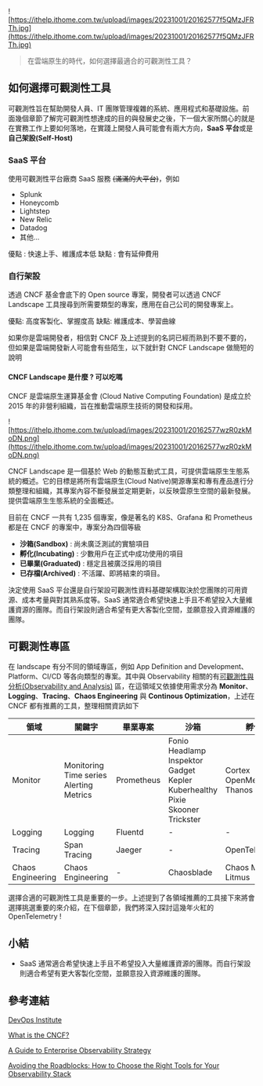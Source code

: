 ![https://ithelp.ithome.com.tw/upload/images/20231001/20162577f5QMzJFRTh.jpg](https://ithelp.ithome.com.tw/upload/images/20231001/20162577f5QMzJFRTh.jpg)

> 在雲端原生的時代，如何選擇最適合的可觀測性工具？

## 如何選擇可觀測性工具 
可觀測性旨在幫助開發人員、IT 團隊管理複雜的系統、應用程式和基礎設施。前面幾個章節了解完可觀測性想達成的目的與發展史之後，下一個大家所關心的就是在實務工作上要如何落地，在實踐上開發人員可能會有兩大方向，**SaaS 平台**或是**自己架設(Self-Host)**

### SaaS 平台
使用可觀測性平台廠商 SaaS 服務 ~~(滿滿的大平台)~~，例如 
* Splunk 
* Honeycomb
* Lightstep
* New Relic
* Datadog 
* 其他...

優點 : 快速上手、維護成本低
缺點 : 會有延伸費用
### 自行架設
透過 CNCF 基金會底下的 Open source 專案，開發者可以透過 CNCF Landscape 工具搜尋到所需要類型的專案，應用在自己公司的開發專案上。

優點: 高度客製化、掌握度高
缺點: 維護成本、學習曲線

如果你是雲端開發者，相信對 CNCF 及上述提到的名詞已經而熟到不要不要的，但如果是雲端開發新人可能會有些陌生，以下就針對 CNCF Landscape 做簡短的說明

#### CNCF Landscape 是什麼 ? 可以吃嗎 
CNCF 是雲端原生運算基金會 (Cloud Native Computing Foundation) 是成立於 2015 年的非營利組織，旨在推動雲端原生技術的開發和採用。

![https://ithelp.ithome.com.tw/upload/images/20231001/20162577wzR0zkMoDN.png](https://ithelp.ithome.com.tw/upload/images/20231001/20162577wzR0zkMoDN.png)

CNCF Landscape 是一個基於 Web 的動態互動式工具，可提供雲端原生生態系統的概述。它的目標是將所有雲端原生(Cloud Native)開源專案和專有產品進行分類整理和組織，其專案內容不斷發展並定期更新，以反映雲原生空間的最新發展。提供雲端原生生態系統的全面概述。

目前在 CNCF 一共有 1,235 個專案，像是著名的 K8S、Grafana 和 Prometheus 都是在 CNCF 的專案中，專案分為四個等級
* **沙箱(Sandbox)** : 尚未廣泛測試的實驗項目
* **孵化(Incubating)** : 少數用戶在正式中成功使用的項目
* **已畢業(Graduated)** : 穩定且被廣泛採用的項目
* **已存檔(Archived)** : 不活躍、即將結束的項目。

決定使用 SaaS 平台還是自行架設可觀測性資料基礎架構取決於您團隊的可用資源、成本考量與對其熟系度等。SaaS 通常適合希望快速上手且不希望投入大量維護資源的團隊。而自行架設則適合希望有更大客製化空間，並願意投入資源維護的團隊。

## 可觀測性專區 
在 landscape 有分不同的領域專區，例如 App Definition and Development、Platform、CI/CD 等各向類型的專案。其中與 Observability 相關的有[可觀測性與分析(Observability and Analysis)](https://landscape.cncf.io/card-mode?category=observability-and-analysis) 區，在這領域又依據使用需求分為 **Monitor**、**Logging**、**Tracing**、**Chaos Engineering** 與 **Continous Optimization**，上述在 CNCF 都有推薦的工具，整理相關資訊如下

| 領域 | 關鍵字 | 畢業專案| 沙箱 | 孵化 |
| -------- | -------- | -------- | -------- |-------- |
| Monitor     | Monitoring<BR>Time series<BR>Alerting<BR>Metrics | Prometheus | Fonio <BR>Headlamp <BR>Inspektor Gadget <BR>Kepler <BR>Kuberhealthy <BR>Pixie <BR>Skooner <BR>Trickster | Cortex <BR>OpenMetrics <BR>Thanos <BR> | 
| Logging | Logging | Fluentd |- |- | 
| Tracing | Span <BR> Tracing | Jaeger  |  -|OpenTelemetry | 
| Chaos Engineering | Chaos Engineering |- | Chaosblade  | Chaos Mesh <BR>Litmus |

選擇合適的可觀測性工具是重要的一步。上述提到了各領域推薦的工具接下來將會選擇挑選重要的來介紹，在下個章節，我們將深入探討這幾年火紅的 OpenTelemetry !

## 小結
- SaaS 通常適合希望快速上手且不希望投入大量維護資源的團隊。而自行架設則適合希望有更大客製化空間，並願意投入資源維護的團隊。

## 參考連結
[DevOps Institute](https://www.devopsinstitute.com/exploring-what-is-cloud-native-architecture)

[What is the CNCF?](https://collabnix.com/exploring-the-cloud-native-ecosystem-a-beginners-guide-to-the-cncf-landscape/
)

[A Guide to Enterprise Observability Strategy](https://logz.io/blog/key-considerations-for-a-cross-organizational-observability-strategy/#SaaS-vs-self-hosted)

[Avoiding the Roadblocks: How to Choose the Right Tools for Your Observability Stack](https://medium.com/bondora-engineering-and-data/avoiding-the-roadblocks-how-to-choose-the-right-tools-for-your-observability-stack-5aac1a39ecdb)

